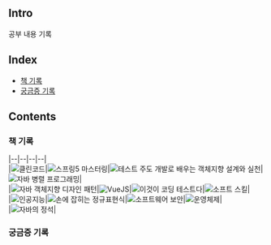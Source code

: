 ## Intro
공부 내용 기록


## Index
- [책 기록](#책-기록)
- [궁금증 기록](#궁금증-기록)

## Contents
### 책 기록
|--|--|--|--|  
|![클린코드](/assets/images/cs/tn-cleancode.jpg)|![스프링5 마스터링](/assets/images/cs/tn-mastering-spring-5.jfif)|![테스트 주도 개발로 배우는 객체지향 설계와 실천](/assets/images/cs/tn-ttd-oop.png)|![자바 병렬 프로그래밍](/assets/images/cs/tn-java-async-programming.jpg)|  
|![자바 객체지향 디자인 패턴](/assets/images/cs/tn-java-oop-design-pattern.jpg)|![VueJS](/assets/images/cs/tn-vue-js.jpg)|![이것이 코딩 테스트다](/assets/images/cs/tn-this-is-codingtest.jpg)|![소프트 스킬](/assets/images/cs/tn-soft-skill.jpg)|  
|![인공지능](/assets/images/cs/tn-ai.jpg)|![손에 잡히는 정규표현식](/assets/images/cs/tn-regexp.jfif)|![소프트웨어 보안](/assets/images/cs/tn-software-security.gif)|![운영체제](/assets/images/cs/tn-os.jpg)|  
|![자바의 정석](/assets/images/cs/tn-java.jpg)|

### 궁금증 기록
